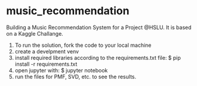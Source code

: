 # music_recommendation
Building a Music Recommendation System for a Project @HSLU. It is based on a Kaggle Challange.

1. To run the solution, fork the code to your local machine
2. create a develpment venv
3. install required libraries according to the requirements.txt file: $ pip install -r requirements.txt
4. open jupyter with: $ jupyter notebook
5. run the files for PMF, SVD, etc. to see the results.
